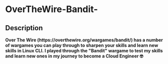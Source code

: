 # OverTheWire-Bandit-

<h2>Description</h2>
<b>Over The Wire (https://overthewire.org/wargames/bandit/) has a number of wargames you can play through to sharpen your skills and learn new skills in Linux CLI. I played through the "Bandit" wargame to test my skills and learn new ones in my journey to become a Cloud Engineer 🤓
</b>
<br />
<br />

